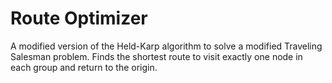 # Route Optimizer

A modified version of the Held-Karp algorithm to solve a modified Traveling Salesman problem. Finds the shortest route to visit exactly one node in each group and return to the origin.
